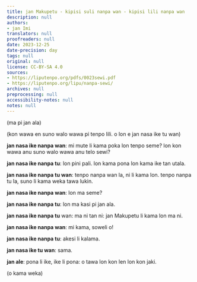 ```yaml
---
title: jan Makupetu - kipisi suli nanpa wan - kipisi lili nanpa wan
description: null
authors:
- jan Imi
translators: null
proofreaders: null
date: 2023-12-25
date-precision: day
tags: null
original: null
license: CC-BY-SA 4.0
sources:
- https://liputenpo.org/pdfs/0023sewi.pdf
- https://liputenpo.org/lipu/nanpa-sewi/
archives: null
preprocessing: null
accessibility-notes: null
notes: null
---
```


(ma pi jan ala)

(kon wawa en suno walo wawa pi tenpo lili. o lon e jan nasa ike tu wan)

**jan nasa ike nanpa wan**: mi mute li kama poka lon tenpo seme? lon kon wawa anu suno walo wawa anu telo sewi?

**jan nasa ike nanpa tu**: lon pini pali. lon kama pona lon kama ike tan utala.

**jan nasa ike nanpa tu wan**: tenpo nanpa wan la, ni li kama lon. tenpo nanpa tu la, suno li kama weka tawa lukin.

**jan nasa ike nanpa wan**: lon ma seme?

**jan nasa ike nanpa tu**: lon ma kasi pi jan ala.

**jan nasa ike nanpa tu** wan: ma ni tan ni: jan Makupetu li kama lon ma ni.

**jan nasa ike nanpa wan**: mi kama, soweli o!

**jan nasa ike nanpa tu**: akesi li kalama.

**jan nasa ike tu wan**: sama.

**jan ale**: pona li ike, ike li pona: o tawa lon kon len lon kon jaki.

(o kama weka)